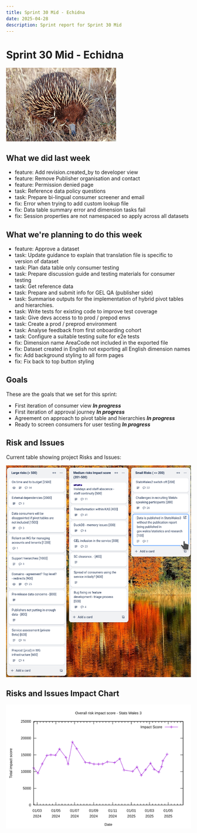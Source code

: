 ```yaml
---
title: Sprint 30 Mid - Echidna
date: 2025-04-28
description: Sprint report for Sprint 30 Mid
---
```


# Sprint 30 Mid - Echidna

![Sprint Image](Echidna2.png)

## What we did last week


- feature: Add revision.created_by to developer view
- feature: Remove Publisher organisation and contact
- feature: Permission denied page
- task: Reference data policy questions
- task: Prepare bi-lingual consumer screener and email
- fix: Error when trying to add custom lookup file
- fix: Data table summary error and dimension tasks fail
- fix: Session properties are not namespaced so apply across all datasets

## What we're planning to do this week


- feature: Approve a dataset
- task: Update guidance to explain that translation file is specific to version of dataset
- task: Plan data table only consumer testing
- task: Prepare discussion guide and testing materials for consumer testing
- task: Get reference data
- task: Prepare and submit info for GEL QA (publisher side)
- task: Summarise outputs for the implementation of hybrid pivot tables and hierarchies.
- task: Write tests for existing code to improve test coverage
- task: Give devs access to to prod / prepod envs
- task: Create a prod / preprod environment
- task: Analyse feedback from first onboarding cohort
- task: Configure a suitable testing suite for e2e tests
- fix: Dimension name AreaCode not included in the exported file
- fix: Dataset created in English not exporting all English dimension names
- fix: Add background styling to all form pages
- fix: Fix back to top button styling

## Goals

These are the goals that we set for this sprint:

- First iteration of consumer view <span class="badge bg-info">_**In progress**_</span>
- First iteration of approval journey <span class="badge bg-info">_**In progress**_</span>
- Agreement on approach to pivot table and hierarchies <span class="badge bg-info">_**In progress**_</span>
- Ready to screen consumers for user testing <span class="badge bg-info">_**In progress**_</span>

## Risk and Issues

Current table showing project Risks and Issues:

![Risks and Issues](riskRegister20250428.png)

## Risks and Issues Impact Chart

![Risks and Issues Impact Chart](riskImpact20250428.png)


